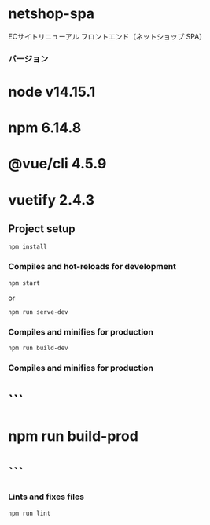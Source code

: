 # netshop-spa

ECサイトリニューアル フロントエンド（ネットショップ SPA）


### バージョン
# node v14.15.1
# npm  6.14.8
# @vue/cli 4.5.9
# vuetify 2.4.3

## Project setup
```
npm install
```

### Compiles and hot-reloads for development
```
npm start
```
or
```
npm run serve-dev
```

### Compiles and minifies for production
```
npm run build-dev
```

### Compiles and minifies for production
# ```
# npm run build-prod
# ```

### Lints and fixes files
```
npm run lint
```
